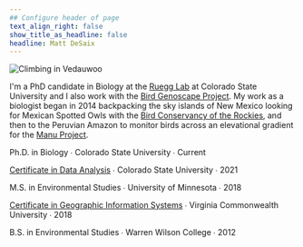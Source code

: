 ```yaml
---
## Configure header of page
text_align_right: false
show_title_as_headline: false
headline: Matt DeSaix
---
```

![Climbing in Vedauwoo](/img/mother-rap.jpg)

<!-- this is a subheadline -->
I'm a PhD candidate in Biology at the [Ruegg Lab](https://sites.google.com/rams.colostate.edu/ruegglab/home) at Colorado State University and I also work with the [Bird Genoscape Project](https://www.birdgenoscape.org/). My work as a biologist began in 2014 backpacking the sky islands of New Mexico looking for Mexican Spotted Owls with the [Bird Conservancy of the Rockies](https://www.birdconservancy.org/), and then to the Peruvian Amazon to monitor birds across an elevational gradient for the [Manu Project](https://www.zoology.ubc.ca/~jankowsk/Manu_Project.html). 

<i class="fas fa-graduation-cap pr2"></i>Ph.D. in Biology  &#8729; 
Colorado State University  &#8729;  Current

<i class="fas fa-certificate pr2"></i>[Certificate in Data Analysis](https://statistics.colostate.edu/graduate-certificate-in-data-analysis/)  &#8729;  Colorado State University  &#8729;  2021

<i class="fas fa-graduation-cap pr2"></i>M.S. in Environmental Studies  &#8729;
University of Minnesota  &#8729;  2018

<i class="fas fa-certificate pr2"></i>[Certificate in Geographic Information Systems](http://bulletin.vcu.edu/graduate/school-government-public-affairs/geographic-information-systems-certificate/)  &#8729;  Virginia Commonwealth University  &#8729;  2018

    
<i class="fas fa-graduation-cap pr2"></i>B.S. in Environmental Studies  &#8729;
    Warren Wilson College  &#8729;  2012